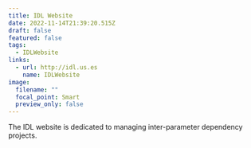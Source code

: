 ```yaml
---
title: IDL Website
date: 2022-11-14T21:39:20.515Z
draft: false
featured: false
tags:
  - IDLWebsite
links:
  - url: http://idl.us.es
    name: IDLWebsite
image:
  filename: ""
  focal_point: Smart
  preview_only: false
---
```

<!--StartFragment-->

The IDL website is dedicated to managing inter-parameter dependency projects. 

<!--EndFragment-->